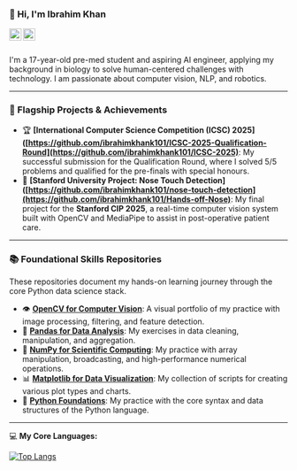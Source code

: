 ### 👋 Hi, I'm Ibrahim Khan

<a href="https://www.linkedin.com/in/muhammad-ibrahim-a023ba30b/">
  <img align="left" alt="Ibrahim's LinkedIn" width="22px" src="https://cdn.jsdelivr.net/npm/simple-icons@v3/icons/linkedin.svg" />
</a>
<a href="mailto:m.ibrahimkhan.ai@gmail.com">
  <img align="left" alt="Ibrahim's Email" width="22px" src="https://cdn.jsdelivr.net/npm/simple-icons@v3/icons/gmail.svg" />
</a>

<br />
<br />

I'm a 17-year-old pre-med student and aspiring AI engineer, applying my background in biology to solve human-centered challenges with technology. I am passionate about computer vision, NLP, and robotics.

---

### 🚀 Flagship Projects & Achievements

-   🏆 **[International Computer Science Competition (ICSC) 2025]([https://github.com/ibrahimkhank101/ICSC-2025-Qualification-Round](https://github.com/ibrahimkhank101/ICSC-2025)**: My successful submission for the Qualification Round, where I solved 5/5 problems and qualified for the pre-finals with special honours.
-   🧠 **[Stanford University Project: Nose Touch Detection]([https://github.com/ibrahimkhank101/nose-touch-detection](https://github.com/ibrahimkhank101/Hands-off-Nose)**: My final project for the **Stanford CIP 2025**, a real-time computer vision system built with OpenCV and MediaPipe to assist in post-operative patient care.

---

### 📚 Foundational Skills Repositories

These repositories document my hands-on learning journey through the core Python data science stack.

-   👁️ **[OpenCV for Computer Vision](https://github.com/ibrahimkhank101/OpenCV-Computer-Vision-Practice)**: A visual portfolio of my practice with image processing, filtering, and feature detection.
-   🐼 **[Pandas for Data Analysis](https://github.com/ibrahimkhank101/Pandas-Data-Analysis)**: My exercises in data cleaning, manipulation, and aggregation.
-   🔢 **[NumPy for Scientific Computing](https://github.com/ibrahimkhank101/NumPy-Scientific-Computing)**: My practice with array manipulation, broadcasting, and high-performance numerical operations.
-   📊 **[Matplotlib for Data Visualization](https://github.com/ibrahimkhank101/Matplotlib-Data-Visualization)**: My collection of scripts for creating various plot types and charts.
-   🐍 **[Python Foundations](https://github.com/ibrahimkhank101/Python-Foundations-Practice)**: My practice with the core syntax and data structures of the Python language.

---
💻 **My Core Languages:**

[![Top Langs](https://github-readme-stats.vercel.app/api/top-langs/?username=ibrahimkhank101&layout=compact&theme=radical)](https://github.com/anuraghazra/github-readme-stats)
